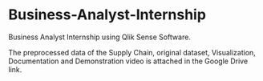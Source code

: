 # Business-Analyst-Internship
Business Analyst Internship using Qlik Sense Software.

The preprocessed data of the Supply Chain, original dataset, Visualization, Documentation and Demonstration video is attached in the Google Drive link.
